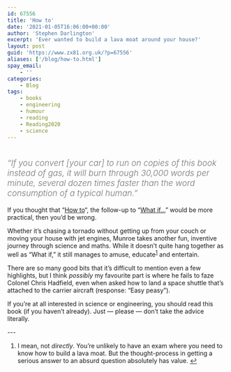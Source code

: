 ```yaml
---
id: 67556
title: 'How to'
date: '2021-01-05T16:06:00+00:00'
author: 'Stephen Darlington'
excerpt: 'Ever wanted to build a lava moat around your house?'
layout: post
guid: 'https://www.zx81.org.uk/?p=67556'
aliases: ['/blog/how-to.html']
spay_email:
    - ''
categories:
    - Blog
tags:
    - books
    - engineering
    - humour
    - reading
    - Reading2020
    - science
---
```


# <span style="font-size: 19px; color: #767676; font-style: italic; font-weight: 300;">“If you convert \[your car\] to run on copies of this book instead of gas, it will burn through 30,000 words per minute, several dozen times faster than the word consumption of a typical human.”</span>

If you thought that “[How to](https://amzn.to/34YgbWQ)“, the follow-up to “[What if…](https://www.zx81.org.uk/blog/what-if.html)” would be more practical, then you’d be wrong.

Whether it’s chasing a tornado without getting up from your couch or moving your house with jet engines, Munroe takes another fun, inventive journey through science and maths. While it doesn’t quite hang together as well as “What if,” it still manages to amuse, educate<sup>[1](#fn1-25537 "see footnote")</sup> and entertain.

There are so many good bits that it’s difficult to mention even a few highlights, but I think *possibly* my favourite part is where he fails to faze Colonel Chris Hadfield, even when asked how to land a space shuttle that’s attached to the carrier aircraft (response: “Easy peasy”).

If you’re at all interested in science or engineering, you should read this book (if you haven’t already). Just — please — don’t take the advice literally.

<div class="footnotes">---

1. I mean, not *directly*. You’re unlikely to have an exam where you need to know how to build a lava moat. But the thought-process in getting a serious answer to an absurd question absolutely has value. [↩︎](#fnr1-25537 "return to article")

</div>